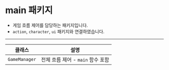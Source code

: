 # main 패키지
- 게임 흐름 제어를 담당하는 패키지입니다.
- `action`, `character`, `ui` 패키지와 연결하였습니다.

---
|클래스|설명|
|------|-------|
|`GameManager`|전체 흐름 제어 - `main` 함수 포함|
